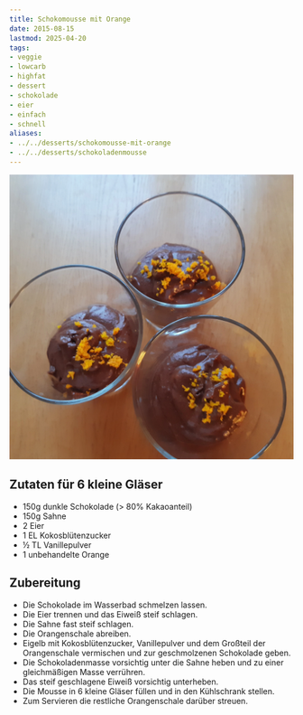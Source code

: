 ```yaml
---
title: Schokomousse mit Orange
date: 2015-08-15
lastmod: 2025-04-20
tags:
- veggie
- lowcarb
- highfat
- dessert
- schokolade
- eier
- einfach
- schnell
aliases:
- ../../desserts/schokomousse-mit-orange
- ../../desserts/schokoladenmousse
---
```


![](/img/schokomousse-mit-orange.webp)

## Zutaten für 6 kleine Gläser
- 150g dunkle Schokolade (> 80% Kakaoanteil)
- 150g Sahne
- 2 Eier
- 1 EL Kokosblütenzucker
- ½ TL Vanillepulver
- 1 unbehandelte Orange

## Zubereitung
- Die Schokolade im Wasserbad schmelzen lassen.
- Die Eier trennen und das Eiweiß steif schlagen.
- Die Sahne fast steif schlagen.
- Die Orangenschale abreiben.
- Eigelb mit Kokosblütenzucker, Vanillepulver und dem Großteil der Orangenschale vermischen und zur geschmolzenen Schokolade geben.
- Die Schokoladenmasse vorsichtig unter die Sahne heben und zu einer gleichmäßigen Masse verrühren.
- Das steif geschlagene Eiweiß vorsichtig unterheben.
- Die Mousse in 6 kleine Gläser füllen und in den Kühlschrank stellen.
- Zum Servieren die restliche Orangenschale darüber streuen.
